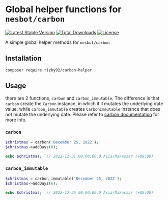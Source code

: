 # Global helper functions for `nesbot/carbon`
[![Latest Stable Version](http://poser.pugx.org/rizky92/carbon-helper/v)](https://packagist.org/packages/rizky92/carbon-helper) [![Total Downloads](http://poser.pugx.org/rizky92/carbon-helper/downloads)](https://packagist.org/packages/rizky92/carbon-helper) [![License](http://poser.pugx.org/rizky92/carbon-helper/license)](https://packagist.org/packages/rizky92/carbon-helper)

A simple global helper methods for `nesbot/carbon`

## Installation
`composer require rizky92/carbon-helper`

## Usage
there are 2 functions, `carbon` and `carbon_immutable`. The difference is that `carbon` create the `Carbon` instance, in which it'll mutates the underlying date value, while `carbon_immutable` creates `CarbonImmutable` instance that does not mutate the underlying date. Please refer to [carbon documentation](https://carbon.nesbot.com/docs/) for more info.

### `carbon`
```php
$christmas = carbon('December 25, 2022');
$christmas->addDays(6);

echo $christmas;  // 2022-12-31 00:00:00.0 Asia/Makassar (+08:00)
```

### `carbon_immutable`
```php
$christmas = carbon_immutable('December 25, 2022');
$christmas->addDays(6);

echo $christmas;  // 2022-12-25 00:00:00.0 Asia/Makassar (+08:00)
```
